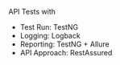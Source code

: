 API Tests with

- Test Run: TestNG
- Logging: Logback
- Reporting: TestNG + Allure
- API Approach: RestAssured
